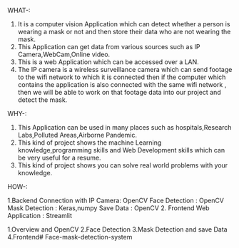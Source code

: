 WHAT-:

1. It is a computer vision Application which can detect whether a person is wearing a mask or not and then store their data who are not wearing the mask.
2. This Application can get data from various sources such as IP Camera,WebCam,Online video.
3. This is a web Application which can be accessed over a LAN.
4. The IP camera is a wireless surveillance camera which can send footage to the wifi network to which it is connected then if the computer which contains the application is also connected with the same wifi network , then we will be able to work on that footage data into our project and detect the mask.

WHY-:

1. This Application can be used in many places such as hospitals,Research Labs,Polluted Areas,Airborne Pandemic.
2. This kind of project shows the machine Learning knowledge,programming skills and Web Development
skills which can be very useful for a resume.
3. This kind of project shows you can solve real world problems with your knowledge.


HOW-:

1.Backend Connection with IP Camera: OpenCV  Face Detection : OpenCV
Mask Detection : Keras,numpy
Save Data : OpenCV
2. Frontend Web Application : Streamlit


   
1.Overview and OpenCV
2.Face Detection
3.Mask Detection and save Data
4.Frontend# Face-mask-detection-system
